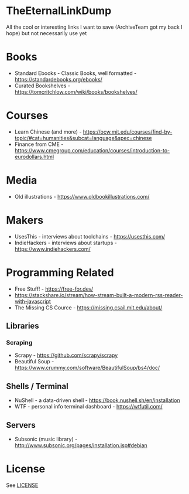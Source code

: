 # TheEternalLinkDump
All the cool or interesting links I want to save (ArchiveTeam got my back I hope) but not necessarily use yet

# Books

* Standard Ebooks - Classic Books, well formatted - https://standardebooks.org/ebooks/
* Curated Bookshelves - https://tomcritchlow.com/wiki/books/bookshelves/

# Courses

* Learn Chinese (and more) - https://ocw.mit.edu/courses/find-by-topic/#cat=humanities&subcat=language&spec=chinese
* Finance from CME - https://www.cmegroup.com/education/courses/introduction-to-eurodollars.html

# Media

* Old illustrations - https://www.oldbookillustrations.com/

# Makers

* UsesThis - interviews about toolchains - https://usesthis.com/
* IndieHackers - interviews about startups - https://www.indiehackers.com/

# Programming Related

* Free Stuff!  - https://free-for.dev/
* https://stackshare.io/stream/how-stream-built-a-modern-rss-reader-with-javascript
* The Missing CS Cource - https://missing.csail.mit.edu/about/

## Libraries

### Scraping

* Scrapy - https://github.com/scrapy/scrapy
* Beautiful Soup - https://www.crummy.com/software/BeautifulSoup/bs4/doc/

## Shells / Terminal

* NuShell - a data-driven shell - https://book.nushell.sh/en/installation
* WTF - personal info terminal dashboard - https://wtfutil.com/ 

## Servers

* Subsonic (music library) - http://www.subsonic.org/pages/installation.jsp#debian

# License

See [LICENSE](LICENSE)